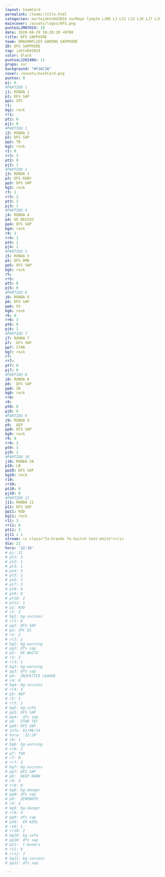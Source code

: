 ```yaml
---
layout: teamCard
permalink: /team/:title.html
categories: nortejohto042024 surMayo ljmy24 LJ06 LJ LJ1 LJ2 LJ6 LJ7 LJ8 LJ10 LJ11
maincover: /assets/logos/DFS.png
puntosLJMAYO24: 19
date: 2020-08-29 10:29:20 +0700
title: DFS SAPPHIRE
team: DRAGONFLIES GAMING SAPPHIRE
ID: DFS SAPPHIRE
tag: johto042024
color: black
puntosLJ202404: 11
grupo: sur
background: "#F16C38"
cover: /assets/backCard.png
puntos: 9
pj: 6
#PARTIDO 1
j1: RONDA 1
p1: DFS SAP
pp1: SPC
r1: 
bg1: rock
rr1: 
pt1: 0
pj1: 0
#PARTIDO 2
j2: RONDA 2
p2: DFS SAP
pp2: TB
bg2: rock
r2: 0
rr2: 3
pt2: 0
pj2: 1 
#PARTIDO 3
j3: RONDA 3
p3: DFS RUBY
pp3: DFS SAP
bg3: rock
r3: 1
rr3: 2
pt3: 2
pj3: 1
#PARTIDO 4
j4: RONDA 4
p4: HG REGIOS
pp4: DFS SAP
bg4: rock
r4: 2
rr4: 1
pt4: 1
pj4: 1
#PARTIDO 5
j5: RONDA 5
p5: DFS DMD
pp5: DFS SAP
bg5: rock
r5: 
rr5:
pt5: 0
pj5: 0
#PARTIDO 6
j6: RONDA 6
p6: DFS SAP
pp6: SV
bg6: rock
r6: 0
rr6: 3
pt6: 0
pj6: 1
#PARTIDO 7
j7: RONDA 7
p7:  DFS SAP
pp7: STAR
bg7: rock
r7: 
rr7: 
pt7: 0
pj7: 0 
#PARTIDO 8
j8: RONDA 8
p8:  DFS SAP
pp8: ZN
bg8: rock
rr8: 
r8: 
pt8: 0
pj8: 0 
#PARTIDO 9
j9: RONDA 9
p9:  AEP
pp9: DFS SAP
bg9: rock
r9: 0
rr9: 3
pt9: 3
pj9: 1
#PARTIDO 10
j10: RONDA 10
p10: LB
pp10: DFS SAP
bg10: rock
r10: 
rr10:
pt10: 0
pj10: 0
#PARTIDO 11
j11: RONDA 11
p11: DFS SAP
pp11: KOD
bg11: rock
r11: 3
rr11: 0
pt11: 3
pj11 : 1 
stream: <i class="fa-brands fa-twitch text-white"></i>
dia: 21
hora: '22:10'
# pj: 11
# pt1: 3
# pt2: 1
# pt3: 1
# pt4: 3
# pt5: 2
# pt6: 3
# pt7: 3
# pt8: 0
# pt9: 0
# pt10: 2
# pt11: 1
# p1: KOD
# r1: 3
# bg1: bg-success
# rr1: 0
# pp1: DFS SAP
# p2: SPC ES
# r2: 2
# rr2: 1
# bg2: bg-warning
# pp2: dfs sap
# p3:  EK WHITE
# r3: 2
# rr3: 1
# bg3: bg-warning
# pp3: dfs sap
# p4:  INJUSTICE LEAGUE
# r4: 0
# bg4: bg-success
# rr4: 3
# p5: AEP
# r5: 1
# rr5: 2
# bg5: bg-info
# pp5: DFS SAP
# pp4:  dfs sap
# p6:  STAR TEC
# pp6: DFS SAP
# info: 01/06/24
# hora: '22:20'
# r6: 1
# bg6: bg-warning
# rr6: 2
# p7: TSR
# r7: 0
# rr7: 3
# bg7: bg-success
# pp7: DFS SAP
# p8:  DEEP DARK
# r8: 3
# rr8: 0
# bg8: bg-danger
# pp8: dfs sap
# p9:  ZERONOTE
# r9: 3
# bg9: bg-danger
# rr9: 0
# pp9: dfs sap
# p10:  ER AZUL
# r10: 1
# rr10: 2
# bg10: bg-info
# pp10: dfs sap
# p11:  t-boners
# r11: 0
# rr11: 3
# bg11: bg-success
# pp11: dfs sap

---
```

